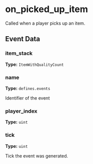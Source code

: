# on_picked_up_item

Called when a player picks up an item.

## Event Data

### item_stack

**Type:** `ItemWithQualityCount`

### name

**Type:** `defines.events`

Identifier of the event

### player_index

**Type:** `uint`

### tick

**Type:** `uint`

Tick the event was generated.

